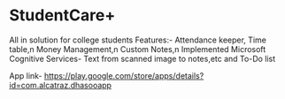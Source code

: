 # StudentCare+
All in solution for college students
Features:-
Attendance keeper,
Time table,n
Money Management,n
Custom Notes,n
Implemented Microsoft Cognitive Services- Text from scanned image to notes,etc and
To-Do list

App link- https://play.google.com/store/apps/details?id=com.alcatraz.dhasooapp
